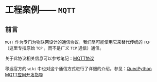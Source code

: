 # 工程案例—— `MQTT`

## 前言

`MQTT` 作为专门为物联网设计的通信协议，我们尽可能使用它来替代传统的 `TCP` （这里专指原始 `TCP` ，而不是广义 `TCP` 通信）通信。

关于此协议相关信息可以参考笔记：[MQTT协议](../../../../协议/MQTT/README.md)

移远官方的 `wiki` 中也对这个通信方式进行了详细的介绍，参见：[QuecPython MQTT应用开发指导](https://python.quectel.com/wiki/#/zh-cn/sbs/mqtt)
